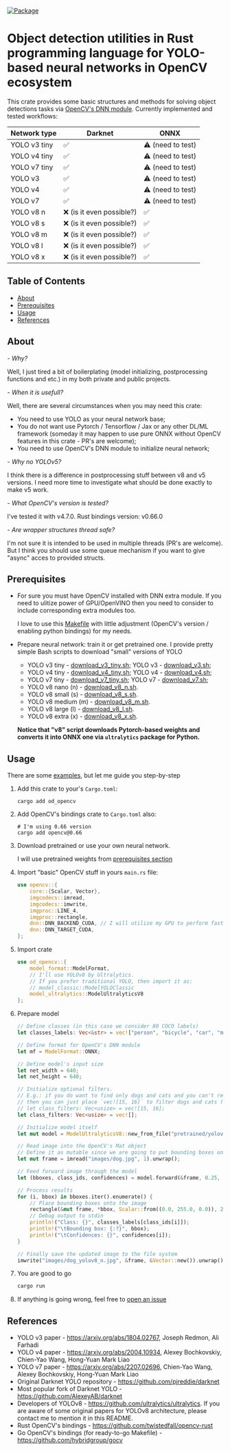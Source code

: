 [![Package](https://img.shields.io/crates/v/od_opencv.svg)](https://crates.io/crates/od_opencv)

# Object detection utilities in Rust programming language for YOLO-based neural networks in OpenCV ecosystem

This crate provides some basic structures and methods for solving object detections tasks via [OpenCV's DNN module](https://docs.opencv.org/4.8.0/d2/d58/tutorial_table_of_content_dnn.html). Currently implemented and tested workflows:

| Network type  | Darknet | ONNX |
| ------------- | ------------- | ------------- |
| YOLO v3 tiny  | :white_check_mark:  | :warning: (need to test)  |
| YOLO v4 tiny  | :white_check_mark:  | :warning: (need to test)  |
| YOLO v7 tiny  | :white_check_mark:   | :warning: (need to test)  |
| YOLO v3  | :white_check_mark:  | :warning: (need to test)  |
| YOLO v4  | :white_check_mark: | :warning: (need to test)  |
| YOLO v7 | :white_check_mark:  | :warning: (need to test)  |
| YOLO v8 n  | :x: (is it even possible?) | :white_check_mark:  |
| YOLO v8 s  | :x: (is it even possible?) | :white_check_mark: |
| YOLO v8 m  | :x: (is it even possible?) | :white_check_mark: |
| YOLO v8 l  | :x: (is it even possible?) | :white_check_mark: |
| YOLO v8 x  | :x: (is it even possible?) | :white_check_mark: |

## Table of Contents

- [About](#about)
- [Prerequisites](#prerequisites)
- [Usage](#usage)
- [References](#references)

## About

_- Why?_

Well, I just tired a bit of boilerplating (model initializing, postprocessing functions and etc.) in my both private and public projects.

_- When it is usefull?_

Well, there are several circumstances when you may need this crate:

* You need to use YOLO as your neural network base;
* You do not want use Pytorch / Tensorflow / Jax or any other DL/ML framework (someday it may happen to use pure ONNX without OpenCV features in this crate - PR's are welcome);
* You need to use OpenCV's DNN module to initialize neural network;

_- Why no YOLOv5?_

I think there is a difference in postprocessing stuff between v8 and v5 versions. I need more time to investigate what should be done exactly to make v5 work.

_- What OpenCV's version is tested?_

I've tested it with v4.7.0. Rust bindings version: v0.66.0

_- Are wrapper structures thread safe?_

I'm not sure it is intended to be used in multiple threads (PR's are welcome). But I think you should use some queue mechanism if you want to give "async" acces to provided structs.

## Prerequisites

* For sure you must have OpenCV installed with DNN extra module. If you need to ulitize power of GPU/OpenVINO then you need to consider to include corresponding extra modules too.
    
    I love to use this [Makefile](https://github.com/hybridgroup/gocv/blob/release/Makefile) with little adjustment (OpenCV's version / enabling python bindings) for my needs.

* Prepare neural network: train it or get pretrained one. I provide pretty simple Bash scripts to download "small" versions of YOLO
    * YOLO v3 tiny - [download_v3_tiny.sh](download_v3_tiny.sh); YOLO v3 - [download_v3.sh](download_v3.sh);
    * YOLO v4 tiny - [download_v4_tiny.sh](download_v4_tiny.sh); YOLO v4 - [download_v4.sh](download_v4.sh);
    * YOLO v7 tiny - [download_v7_tiny.sh](download_v7_tiny.sh); YOLO v7 - [download_v7.sh](download_v7.sh);
    * YOLO v8 nano (n) - [download_v8_n.sh](download_v8_n.sh).
    * YOLO v8 small (s) - [download_v8_s.sh](download_v8_s.sh).
    * YOLO v8 medium (m) - [download_v8_m.sh](download_v8_m.sh).
    * YOLO v8 large (l) - [download_v8_l.sh](download_v8_l.sh).
    * YOLO v8 extra (x) - [download_v8_x.sh](download_v8_x.sh).

    __Notice that "v8" script downloads Pytorch-based weights and converts it into ONNX one via `ultralytics` package for Python.__
    
## Usage

There are some [examples](examples), but let me guide you step-by-step

1. Add this crate to your's `Cargo.toml`:
    ```shell
    cargo add od_opencv
    ```

1. Add OpenCV's bindings crate to `Cargo.toml` also:
    ```shell
    # I'm using 0.66 version
    cargo add opencv@0.66
    ```

2. Download pretrained or use your own neural network.

    I will use pretrained weights from [prerequisites section](#prerequisites)

3. Import "basic" OpenCV stuff in yours `main.rs` file:

    ```rust
    use opencv::{
        core::{Scalar, Vector},
        imgcodecs::imread,
        imgcodecs::imwrite,
        imgproc::LINE_4,
        imgproc::rectangle,
        dnn::DNN_BACKEND_CUDA, // I will utilize my GPU to perform faster inference. Your way may vary
        dnn::DNN_TARGET_CUDA,
    };
    ```
4. Import crate
    ```rust
    use od_opencv::{
        model_format::ModelFormat,
        // I'll use YOLOv8 by Ultralytics.
        // If you prefer traditional YOLO, then import it as:
        // model_classic::ModelYOLOClassic
        model_ultralytics::ModelUltralyticsV8
    };
    ```

5. Prepare model

    ```rust
    // Define classes (in this case we consider 80 COCO labels)
    let classes_labels: Vec<&str> = vec!["person", "bicycle", "car", "motorbike", "aeroplane", "bus", "train", "truck", "boat", "traffic light", "fire hydrant", "stop sign", "parking meter", "bench", "bird", "cat", "dog", "horse", "sheep", "cow", "elephant", "bear", "zebra", "giraffe", "backpack", "umbrella", "handbag", "tie", "suitcase", "frisbee", "skis", "snowboard", "sports ball", "kite", "baseball bat", "baseball glove", "skateboard", "surfboard", "tennis racket", "bottle", "wine glass", "cup", "fork", "knife", "spoon", "bowl", "banana", "apple", "sandwich", "orange", "broccoli", "carrot", "hot dog", "pizza", "donut", "cake", "chair", "sofa", "pottedplant", "bed", "diningtable", "toilet", "tvmonitor", "laptop", "mouse", "remote", "keyboard", "cell phone", "microwave", "oven", "toaster", "sink", "refrigerator", "book", "clock", "vase", "scissors", "teddy bear", "hair drier", "toothbrush"];

    // Define format for OpenCV's DNN module
    let mf = ModelFormat::ONNX;

    // Define model's input size
    let net_width = 640;
    let net_height = 640;

    // Initialize optional filters.
    // E.g.: if you do want to find only dogs and cats and you can't re-train neural network, 
    // then you can just place `vec![15, 16]` to filter dogs and cats (15 - index of `cat` in class labels, 16 - `dog`)
    // let class_filters: Vec<usize> = vec![15, 16];
    let class_filters: Vec<usize> = vec![];

    // Initialize model itself
    let mut model = ModelUltralyticsV8::new_from_file("pretrained/yolov8n.onnx", None, (net_width, net_height), mf, DNN_BACKEND_CUDA, DNN_TARGET_CUDA, class_filters).unwrap();

    // Read image into the OpenCV's Mat object
    // Define it as mutable since we are going to put bounding boxes onto it.
    let mut frame = imread("images/dog.jpg", 1).unwrap();

    // Feed forward image through the model
    let (bboxes, class_ids, confidences) = model.forward(&frame, 0.25, 0.4).unwrap();

    // Process results
    for (i, bbox) in bboxes.iter().enumerate() {
        // Place bounding boxes onto the image
        rectangle(&mut frame, *bbox, Scalar::from((0.0, 255.0, 0.0)), 2, LINE_4, 0).unwrap();
        // Debug output to stdin
        println!("Class: {}", classes_labels[class_ids[i]]);
        println!("\tBounding box: {:?}", bbox);
        println!("\tConfidences: {}", confidences[i]);
    }

    // Finally save the updated image to the file system
    imwrite("images/dog_yolov8_n.jpg", &frame, &Vector::new()).unwrap();
    ```

6. You are good to go
    ```rust
    cargo run
    ```

7. If anything is going wrong, feel free to [open an issue](https://github.com/LdDl/object-detection-opencv-rust/issues/new)

## References
* YOLO v3 paper - https://arxiv.org/abs/1804.02767, Joseph Redmon, Ali Farhadi
* YOLO v4 paper - https://arxiv.org/abs/2004.10934, Alexey Bochkovskiy, Chien-Yao Wang, Hong-Yuan Mark Liao
* YOLO v7 paper - https://arxiv.org/abs/2207.02696, Chien-Yao Wang, Alexey Bochkovskiy, Hong-Yuan Mark Liao
* Original Darknet YOLO repository - https://github.com/pjreddie/darknet
* Most popular fork of Darknet YOLO - https://github.com/AlexeyAB/darknet
* Developers of YOLOv8 - https://github.com/ultralytics/ultralytics. If you are aware of some original papers for YOLOv8 architecture, please contact me to mention it in this README.
* Rust OpenCV's bindings - https://github.com/twistedfall/opencv-rust
* Go OpenCV's bindings (for ready-to-go Makefile) - https://github.com/hybridgroup/gocv
